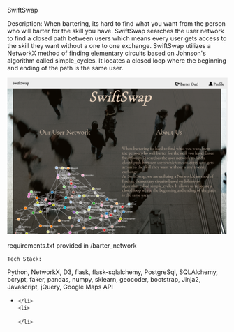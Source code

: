 SwiftSwap

Description:
When bartering, its hard to find what you want from the person who will barter for the skill you have. SwiftSwap searches the user network to find a closed path between users which means every user gets access to the skill they want without a one to one exchange. SwiftSwap utilizes a NetworkX method of finding elementary circuits based on Johnson's algorithm called simple_cycles. It locates a closed loop where the beginning and ending of the path is the same user.

![SwiftSwap Homepage](assets/ss1.png)

requirements.txt provided in /barter_network

<pre><code>Tech Stack:</code></pre>
Python, NetworkX, D3, flask, flask-sqlalchemy, PostgreSql, SQLAlchemy, bcrypt, faker, pandas, numpy, sklearn, geocoder, bootstrap, Jinja2, Javascript, jQuery, Google Maps API

<ul>
    <li>
        
    </li>
    <li>
        
    </li>
</ul>
